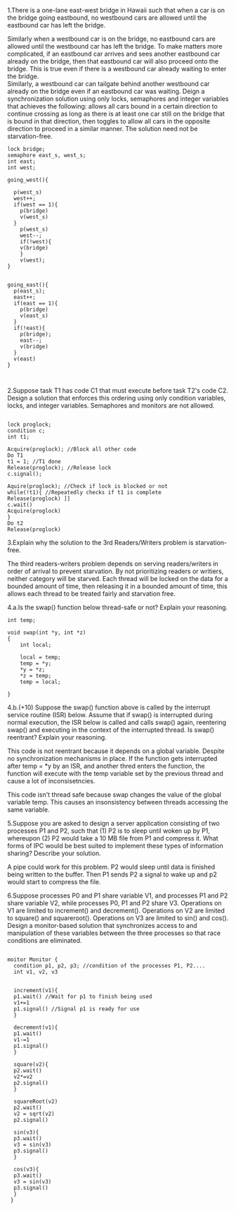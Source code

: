 1.There is a one-lane east-west bridge in Hawaii such that when a car is on the bridge going eastbound, no westbound cars are allowed until the eastbound car has left the bridge.


Similarly when a westbound car is on the bridge, no eastbound cars are allowed until the westbound car has left the bridge. 
To make matters more complicated, if an eastbound car arrives and sees another eastbound car already on the bridge, then that eastbound car will also proceed onto the bridge.
This is true even if there is a westbound car already waiting to enter the bridge.  
Similarly, a westbound car can tailgate behind another westbound car already on the bridge even if an eastbound car was waiting. 
Deign a synchronization solution using only locks, semaphores and integer variables that achieves the following: allows all cars bound in a certain direction to continue crossing as long as there is at least one car still on the bridge that is bound in that direction, then toggles to allow all cars in the opposite direction to proceed in a similar manner.
The solution need not be starvation-free.



```
lock bridge;
semaphore east_s, west_s;
int east;
int west;

going_west(){
  
  p(west_s)
  west++;
  if(west == 1){
    p(bridge)
    v(west_s)
  }
    p(west_s)
    west--;
    if(!west){
    v(bridge)
    }
    v(west);
}


going_east(){
  p(east_s);
  east++;
  if(east == 1){
    p(bridge)
    v(east_s)
  }
  if(!east){
    p(bridge);
    east--;
    v(bridge)
  }
  v(east)
}



```


2.Suppose task T1 has code C1 that must execute before task T2's code C2.
Design a solution that enforces this ordering using only condition variables, locks, and integer variables.
Semaphores and monitors are not allowed.

```

lock proglock;
condition c;
int t1;

Acquire(proglock); //Block all other code
Do T1
t1 = 1; //T1 done
Release(proglock); //Release lock
c.signal();

Aquire(proglock); //Check if lock is blocked or not
while(!t1){ //Repeatedly checks if t1 is complete
Release(proglock) ]]
c.wait()
Acquire(proglock)
}
Do t2
Release(proglock)

```


3.Explain why the solution to the 3rd Readers/Writers problem is starvation-free.

The third readers-writers problem depends on serving readers/writers in order of arrival to prevent starvation. By not prioritizing readers or writiers, neither category will be starved. Each thread will be locked on the data for a bounded amount of time, then releasing it in a bounded amount of time, this allows each thread to be treated fairly and starvation free.



4.a.Is the swap() function below thread-safe or not? Explain your reasoning.

```
int temp;
 
void swap(int *y, int *z)
{
    int local;
 
    local = temp;
    temp = *y;
    *y = *z;
    *z = temp;
    temp = local;

}
```

4.b.(+10) Suppose the swap() function above is called by the interrupt service routine (ISR) below.  Assume that if swap() is interrupted during normal execution, the ISR below is called and calls swap() again, reentering swap() and executing in the context of the interrupted thread.  Is swap() reentrant?  Explain your reasoning.

This code is not reentrant because it depends on a global variable. Despite no synchronization mechanisms in place. If the function gets interrupted after temp = *y by an ISR, and another thred enters the function, the function will execute with the temp variable set by the previous thread and cause a lot of inconsisetncies. 


This code isn't thread safe because swap changes the value of the global variable temp. This causes an insonsistency between 
threads accessing the same variable.

5.Suppose you are asked to design a server application consisting of two processes P1 and P2, such that (1) P2 is to sleep until woken up by P1, whereupon (2) P2 would take a 10 MB file from P1 and compress it. What forms of IPC would be best suited to implement these types of information sharing? Describe your solution.

A pipe could work for this problem. P2 would sleep until data is finished being written to the buffer. Then P1 sends P2 a signal to wake up and p2 would start to compress the file.

6.Suppose processes P0 and P1 share variable V1, and processes P1 and P2 share variable V2, while processes P0, P1 and P2 share V3.  Operations on V1 are limited to increment() and decrement().  Operations on V2 are limited to square() and squareroot().  Operations on V3 are limited to sin() and cos().  Design a monitor-based solution that synchronizes access to and manipulation of these variables between the three processes so that race conditions are eliminated.

```

moitor Monitor {
  condition p1, p2, p3; //condition of the processes P1, P2....
  int v1, v2, v3


  increment(v1){
  p1.wait() //Wait for p1 to finish being used
  v1+=1
  p1.signal() //Signal p1 is ready for use
  }
  
  decrement(v1){
  p1.wait()
  v1-=1
  p1.signal()
  }
  
  square(v2){
  p2.wait()
  v2*=v2
  p2.signal()
  }
  
  squareRoot(v2)
  p2.wait()
  v2 = sqrt(v2)
  p2.signal()
  
  sin(v3){
  p3.wait()
  v3 = sin(v3)
  p3.signal()
  }
  
  cos(v3){
  p3.wait()
  v3 = sin(v3)
  p3.signal()
  }
 }
```



